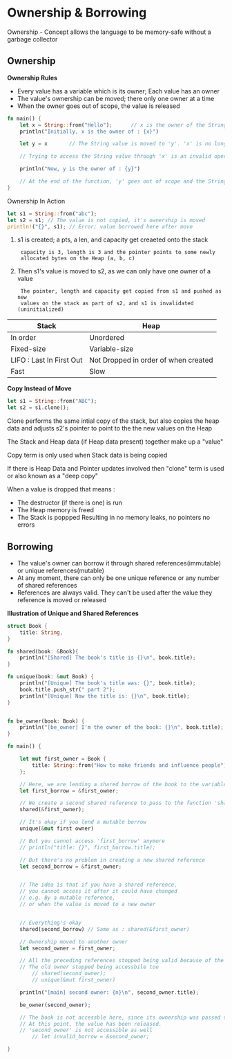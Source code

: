 # Ownership & Borrowing

Ownership - Concept allows the language to be memory-safe without a garbage
collector


## Ownership
**Ownership Rules**
- Every value has a variable which is its owner; Each value has an owner
- The value's ownership can be moved; there only one owner at a time
- When the owner goes out of scope, the value is released

```rust
fn main() {
    let x = String::from("Hello");      // x is the owner of the String
    println("Initially, x is the owner of : {x}")

    let y = x       // The String value is moved to 'y'. 'x' is no longer the owner

    // Trying to access the String value through 'x' is an invalid operation

    println("Now, y is the owner of : {y}")

    // At the end of the function, 'y' goes out of scope and the String is released
}
```

Ownership In Action
```rust
let s1 = String::from("abc");
let s2 = s1; // The value is not copied, it's ownership is moved
println!("{}", s1); // Error; value borrowed here after move
```
1. s1 is created; a pts, a len, and capacity get creaeted onto the stack

        capacity is 3, length is 3 and the pointer points to some newly
        allocated bytes on the Heap (a, b, c)

2. Then s1's value is moved to s2, as we can only have one owner of a value

        The pointer, length and capacity get copied from s1 and pushed as new
        values on the stack as part of s2, and s1 is invalidated (uninitialized)

| Stack                    | Heap                                 |
| ---                      | ---                                  |
| In order                 | Unordered                            |
| Fixed-size               | Variable-size                        |
| LIFO : Last In First Out | Not Dropped in order of when created |
| Fast                     | Slow                                 |


**Copy Instead of Move**
```rust
let s1 = String::from("ABC");
let s2 = s1.clone();
```
Clone performs the same intial copy of the stack, but also copies the heap data
and adjusts s2's pointer to point to the the new values on the Heap

The Stack and Heap data (if Heap data present) together make up a "value"

Copy term is only used when Stack data is being copied

If there is Heap Data and Pointer updates involved then "clone" term is used or
also known as a "deep copy"

When a value is dropped that means :
- The destructor (if there is one) is run
- The Heap memory is freed
- The Stack is poppped
Resulting in no memory leaks, no pointers no errors



## Borrowing

- The value's owner can borrow it through shared references(immutable) or unique
  references(mutable)
- At any moment, there can only be one unique reference or any number of shared
  references
- References are always valid. They can't be used after the value they reference
  is moved or released


**Illustration of Unique and Shared References**

```Rust
struct Book {
    title: String,
}

fn shared(book: &Book){
    println("[Shared] The book's title is {}\n", book.title);
}

fn unique(book: &mut Book) {
    println("[Unique] The book's title was: {}", book.title);
    book.title.push_str(" part 2");
    println("[Unique] Now the title is: {}\n", book.title);
}


fn be_owner(book: Book) {
    println("[be_owner] I'm the owner of the book: {}\n", book.title);
}

fn main() {

    let mut first_owner = Book {
        title: String::from("How to make friends and influence people");
    };

    // Here, we are lending a shared borrow of the book to the variable'first_borrow'
    let first_borrow = &first_owner;

    // We create a second shared reference to pass to the function 'shared'
    shared(&first_owner);

    // It's okay if you lend a mutable borrow
    unique(&mut first owner)

    // But you cannot access 'first_borrow' anymore
    // println("title: {}", first_borrow.title);

    // But there's no problem in creating a new shared reference
    let second_borrow = &first_owner;


    // The idea is that if you have a shared reference,
    // you cannot access it after it could have changed
    // e.g. By a mutable reference,
    // or when the value is moved to a new owner


    // Everything's okay
    shared(second_borrow) // Same as : shared(&first_owner)

    // Ownership moved to another owner
    let second_owner = first_owner;

    // All the preceding references stopped being valid because of the move.
    // The old owner stopped being accessbile too
        // shared(second_owner);
        // unique(&mut first_owner)

    println("[main] second owner: {n}\n", second_owner.title);

    be_owner(second_owner);

    // The book is not accessble here, since its ownership was passed to the 'be_owner' function
    // At this point, the value has been released.
    // 'second_owner' is not accessible as well
        // let invalid_borrow = &second_owner;

}
```
